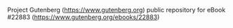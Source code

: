Project Gutenberg (https://www.gutenberg.org) public repository for eBook #22883 (https://www.gutenberg.org/ebooks/22883)
